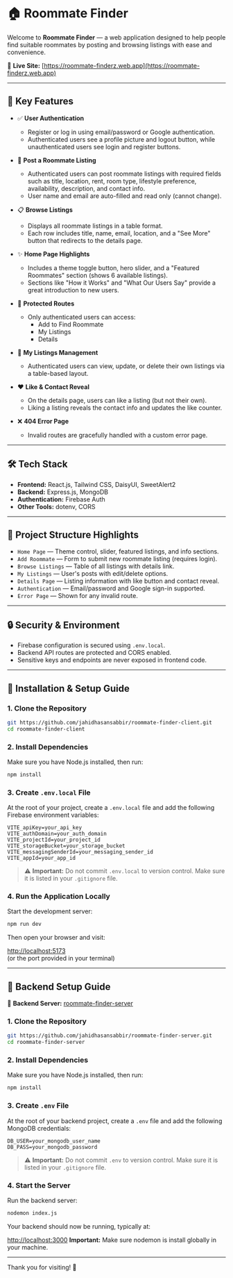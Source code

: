 # 🏠 Roommate Finder

Welcome to **Roommate Finder** — a web application designed to help people find suitable roommates by posting and browsing listings with ease and convenience.

🔗 **Live Site:** [https://roommate-finderz.web.app](https://roommate-finderz.web.app)

---

## 🚀 Key Features

- ✅ **User Authentication**  
  - Register or log in using email/password or Google authentication.
  - Authenticated users see a profile picture and logout button, while unauthenticated users see login and register buttons.

- 🏡 **Post a Roommate Listing**  
  - Authenticated users can post roommate listings with required fields such as title, location, rent, room type, lifestyle preference, availability, description, and contact info.
  - User name and email are auto-filled and read only (cannot change).

- 📋 **Browse Listings**  
  - Displays all roommate listings in a table format.
  - Each row includes title, name, email, location, and a "See More" button that redirects to the details page.

- ✨ **Home Page Highlights**  
  - Includes a theme toggle button, hero slider, and a "Featured Roommates" section (shows 6 available listings).
  - Sections like "How it Works" and "What Our Users Say" provide a great introduction to new users.

- 🔐 **Protected Routes**  
  - Only authenticated users can access:  
    - Add to Find Roommate  
    - My Listings  
    - Details

- 🧾 **My Listings Management**  
  - Authenticated users can view, update, or delete their own listings via a table-based layout.

- ❤️ **Like & Contact Reveal**  
  - On the details page, users can like a listing (but not their own).  
  - Liking a listing reveals the contact info and updates the like counter.

- ❌ **404 Error Page**  
  - Invalid routes are gracefully handled with a custom error page.

---

## 🛠️ Tech Stack

- **Frontend:** React.js, Tailwind CSS, DaisyUI, SweetAlert2  
- **Backend:** Express.js, MongoDB  
- **Authentication:** Firebase Auth  
- **Other Tools:** dotenv, CORS

---

## 📂 Project Structure Highlights

- `Home Page` — Theme control, slider, featured listings, and info sections.  
- `Add Roommate` — Form to submit new roommate listing (requires login).  
- `Browse Listings` — Table of all listings with details link.  
- `My Listings` — User's posts with edit/delete options.  
- `Details Page` — Listing information with like button and contact reveal.  
- `Authentication` — Email/password and Google sign-in supported.  
- `Error Page` — Shown for any invalid route.

---

## 🔒 Security & Environment

- Firebase configuration is secured using `.env.local`.
- Backend API routes are protected and CORS enabled.
- Sensitive keys and endpoints are never exposed in frontend code.

---

## 🧰 Installation & Setup Guide

### 1. Clone the Repository

```bash
git https://github.com/jahidhasansabbir/roommate-finder-client.git
cd roommate-finder-client
```

### 2. Install Dependencies

Make sure you have Node.js installed, then run:

```bash
npm install
```

### 3. Create `.env.local` File

At the root of your project, create a `.env.local` file and add the following Firebase environment variables:

```env
VITE_apiKey=your_api_key
VITE_authDomain=your_auth_domain
VITE_projectId=your_project_id
VITE_storageBucket=your_storage_bucket
VITE_messagingSenderId=your_messaging_sender_id
VITE_appId=your_app_id
```

> ⚠️ **Important:** Do not commit `.env.local` to version control. Make sure it is listed in your `.gitignore` file.

### 4. Run the Application Locally

Start the development server:

```bash
npm run dev
```

Then open your browser and visit:

[http://localhost:5173](http://localhost:5173)  
(or the port provided in your terminal)

---

## 🧰 Backend Setup Guide

🔗 **Backend Server:** [roommate-finder-server](https://github.com/jahidhasansabbir/roommate-finder-server#)

### 1. Clone the Repository

```bash
git https://github.com/jahidhasansabbir/roommate-finder-server.git
cd roommate-finder-server
```

### 2. Install Dependencies

Make sure you have Node.js installed, then run:

```bash
npm install
```

### 3. Create `.env` File

At the root of your backend project, create a `.env` file and add the following MongoDB credentials:

```env
DB_USER=your_mongodb_user_name
DB_PASS=your_mongodb_password
```

> ⚠️ **Important:** Do not commit `.env` to version control. Make sure it is listed in your `.gitignore` file.

### 4. Start the Server

Run the backend server:

```bash
nodemon index.js
```
Your backend should now be running, typically at:

[http://localhost:3000](http://localhost:3000)
 **Important:** Make sure nodemon is install globally in your machine.

---


Thank you for visiting! 🎉
